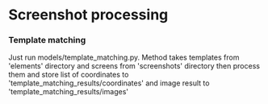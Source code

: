 # Screenshot processing

### Template matching
Just run models/template_matching.py. Method takes templates from 'elements' directory and 
screens from 'screenshots' directory then process them and store list of coordinates 
to 'template_matching_results/coordinates' and image result to 'template_matching_results/images'